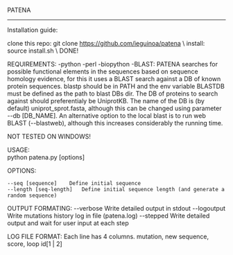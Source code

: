 PATENA


--------------------------------------------------------------------------

Installation guide:

clone this repo: git clone https://github.com/ieguinoa/patena \\
install: source install.sh \\
DONE!

REQUIREMENTS: 
	-python
	-perl
	-biopython
	-BLAST: PATENA searches for possible functional elements in the sequences based on sequence homology evidence, for this it uses a BLAST search against a DB of known protein sequences. blastp should be in PATH and the env variable BLASTDB must be defined as the path to blast DBs dir. The DB of proteins to search against should preferentialy be UniprotKB. The name of the DB is (by default) uniprot_sprot.fasta, although this can be changed using parameter --db [DB_NAME]. An alternative option to the local blast is to run web BLAST (--blastweb), although this increases considerably the running time.


NOT TESTED ON WINDOWS!


USAGE:   
	python patena.py  [options]

OPTIONS:
	
	--seq [sequence]	Define initial sequence
	--length [seq-length]   Define initial sequence length (and generate a random sequence)


 
OUTPUT FORMATING:
	--verbose		Write detailed output in stdout
	--logoutput		Write mutations history log in file (patena.log)
	--stepped 		Write detailed output and wait for user input at each step




LOG FILE FORMAT:
	Each line has 4 columns. mutation, new sequence, score, loop id[1 | 2]

     

